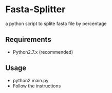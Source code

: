 # Fasta-Splitter
a python  script to splite fasta file by percentage

## Requirements
- Python2.7.x (recommended)

## Usage
 - python2 main.py
 - Follow the instructions
